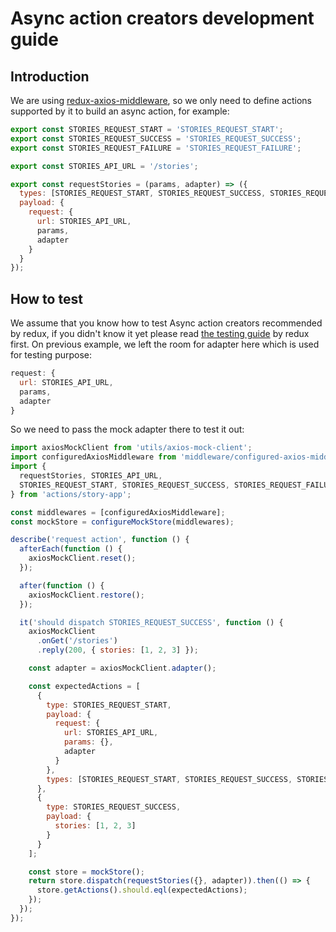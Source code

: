 # Async action creators development guide

## Introduction
We are using [redux-axios-middleware](https://github.com/svrcekmichal/redux-axios-middleware), so we only need to define actions supported by it to build an async action, for example:

```javascript
export const STORIES_REQUEST_START = 'STORIES_REQUEST_START';
export const STORIES_REQUEST_SUCCESS = 'STORIES_REQUEST_SUCCESS';
export const STORIES_REQUEST_FAILURE = 'STORIES_REQUEST_FAILURE';

export const STORIES_API_URL = '/stories';

export const requestStories = (params, adapter) => ({
  types: [STORIES_REQUEST_START, STORIES_REQUEST_SUCCESS, STORIES_REQUEST_FAILURE],
  payload: {
    request: {
      url: STORIES_API_URL,
      params,
      adapter
    }
  }
});
```

## How to test
We assume that you know how to test Async action creators recommended by redux, if you didn't know it yet please read [the testing guide](http://redux.js.org/docs/recipes/WritingTests.html) by redux first. On previous example, we left the room for adapter here which is used for testing purpose:

```javascript
request: {
  url: STORIES_API_URL,
  params,
  adapter
}
```
So we need to pass the mock adapter there to test it out:
```javascript
import axiosMockClient from 'utils/axios-mock-client';
import configuredAxiosMiddleware from 'middleware/configured-axios-middleware';
import {
  requestStories, STORIES_API_URL,
  STORIES_REQUEST_START, STORIES_REQUEST_SUCCESS, STORIES_REQUEST_FAILURE
} from 'actions/story-app';

const middlewares = [configuredAxiosMiddleware];
const mockStore = configureMockStore(middlewares);

describe('request action', function () {
  afterEach(function () {
    axiosMockClient.reset();
  });

  after(function () {
    axiosMockClient.restore();
  });

  it('should dispatch STORIES_REQUEST_SUCCESS', function () {
    axiosMockClient
      .onGet('/stories')
      .reply(200, { stories: [1, 2, 3] });

    const adapter = axiosMockClient.adapter();

    const expectedActions = [
      {
        type: STORIES_REQUEST_START,
        payload: {
          request: {
            url: STORIES_API_URL,
            params: {},
            adapter
          }
        },
        types: [STORIES_REQUEST_START, STORIES_REQUEST_SUCCESS, STORIES_REQUEST_FAILURE]
      },
      {
        type: STORIES_REQUEST_SUCCESS,
        payload: {
          stories: [1, 2, 3]
        }
      }
    ];

    const store = mockStore();
    return store.dispatch(requestStories({}, adapter)).then(() => {
      store.getActions().should.eql(expectedActions);
    });
  });
});
```
